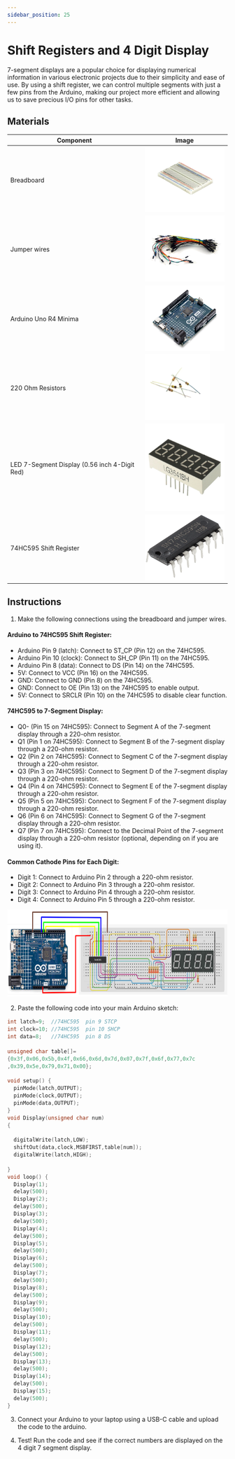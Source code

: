 ```yaml
---
sidebar_position: 25
---
```

# Shift Registers and 4 Digit Display
7-segment displays are a popular choice for displaying numerical information in various electronic projects due to their simplicity and ease of use. By using a shift register, we can control multiple segments with just a few pins from the Arduino, making our project more efficient and allowing us to save precious I/O pins for other tasks.

## Materials
| Component                                   | Image                                                                                          |
|---------------------------------------------|------------------------------------------------------------------------------------------------|
| Breadboard                                  | <img src="/img/docs/UNO-R4-Starter-Kit/breadboard.webp" width="200" height="150" />       |
| Jumper wires                                | <img src="/img/docs/UNO-R4-Starter-Kit/jumper-wires.webp" width="200" height="150" />       |
| Arduino Uno R4 Minima                       | <img src="/img/docs/UNO-R4-Starter-Kit/arduino-r4-minima.webp" width="190" height="150" />               |
| 220 Ohm Resistors                           | <img src="/img/docs/UNO-R4-Starter-Kit/resistors.webp" width="150" height="150" />                   |
|LED 7-Segment Display (0.56 inch 4-Digit Red)| <img src="/img/docs/UNO-R4-Starter-Kit/4-digit-display.webp" width="200" height="200" />             |
| 74HC595 Shift Register                      | <img src="/img/docs/UNO-R4-Starter-Kit/74HC595.png" width="190" height="150" />                   |


## Instructions
1. Make the following connections using the breadboard and jumper wires.
#### Arduino to 74HC595 Shift Register:
- Arduino Pin 9 (latch): Connect to ST_CP (Pin 12) on the 74HC595.
- Arduino Pin 10 (clock): Connect to SH_CP (Pin 11) on the 74HC595.
- Arduino Pin 8 (data): Connect to DS (Pin 14) on the 74HC595.
- 5V: Connect to VCC (Pin 16) on the 74HC595.
- GND: Connect to GND (Pin 8) on the 74HC595.
- GND: Connect to OE (Pin 13) on the 74HC595 to enable output.
- 5V: Connect to SRCLR (Pin 10) on the 74HC595 to disable clear function.
#### 74HC595 to 7-Segment Display:
- Q0- (Pin 15 on 74HC595): Connect to Segment A of the 7-segment display through a 220-ohm resistor.
- Q1 (Pin 1 on 74HC595): Connect to Segment B of the 7-segment display through a 220-ohm resistor.
- Q2 (Pin 2 on 74HC595): Connect to Segment C of the 7-segment display through a 220-ohm resistor.
- Q3 (Pin 3 on 74HC595): Connect to Segment D of the 7-segment display through a 220-ohm resistor.
- Q4 (Pin 4 on 74HC595): Connect to Segment E of the 7-segment display through a 220-ohm resistor.
- Q5 (Pin 5 on 74HC595): Connect to Segment F of the 7-segment display through a 220-ohm resistor.
- Q6 (Pin 6 on 74HC595): Connect to Segment G of the 7-segment display through a 220-ohm resistor.
- Q7 (Pin 7 on 74HC595): Connect to the Decimal Point of the 7-segment display through a 220-ohm resistor (optional, depending on if you are using it).
#### Common Cathode Pins for Each Digit:
- Digit 1: Connect to Arduino Pin 2 through a 220-ohm resistor.
- Digit 2: Connect to Arduino Pin 3 through a 220-ohm resistor.
- Digit 3: Connect to Arduino Pin 4 through a 220-ohm resistor.
- Digit 4: Connect to Arduino Pin 5 through a 220-ohm resistor.
<img src="/img/docs/UNO-R4-Starter-Kit/4-digit.png" width="650" height="200" />

2. Paste the following code into your main Arduino sketch:
```cpp
int latch=9;  //74HC595  pin 9 STCP
int clock=10; //74HC595  pin 10 SHCP
int data=8;   //74HC595  pin 8 DS

unsigned char table[]=
{0x3f,0x06,0x5b,0x4f,0x66,0x6d,0x7d,0x07,0x7f,0x6f,0x77,0x7c
,0x39,0x5e,0x79,0x71,0x00};

void setup() {
  pinMode(latch,OUTPUT);
  pinMode(clock,OUTPUT);
  pinMode(data,OUTPUT);
}
void Display(unsigned char num)
{

  digitalWrite(latch,LOW);
  shiftOut(data,clock,MSBFIRST,table[num]);
  digitalWrite(latch,HIGH);
  
}
void loop() {
  Display(1);
  delay(500);
  Display(2);
  delay(500);
  Display(3);
  delay(500);
  Display(4);
  delay(500);
  Display(5);
  delay(500);
  Display(6);
  delay(500);
  Display(7);
  delay(500);
  Display(8);
  delay(500);
  Display(9);
  delay(500);
  Display(10);
  delay(500);
  Display(11);
  delay(500);
  Display(12);
  delay(500);
  Display(13);
  delay(500);
  Display(14);
  delay(500);
  Display(15);
  delay(500);
}
```

3. Connect your Arduino to your laptop using a USB-C cable and upload the code to the arduino.

4. Test! Run the code and see if the correct numbers are displayed on the 4 digit 7 segment display.